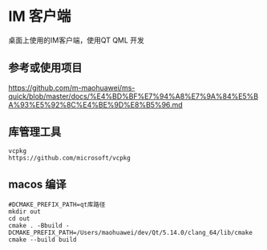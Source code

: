 # IM 客户端

桌面上使用的IM客户端，使用QT QML 开发


## 参考或使用项目

https://github.com/m-maohuawei/ms-quick/blob/master/docs/%E4%BD%BF%E7%94%A8%E7%9A%84%E5%BA%93%E5%92%8C%E4%BE%9D%E8%B5%96.md

## 库管理工具 
    
    vcpkg
    https://github.com/microsoft/vcpkg

## macos 编译

    #DCMAKE_PREFIX_PATH=qt库路径 
    mkdir out 
    cd out
    cmake . -Bbuild -DCMAKE_PREFIX_PATH=/Users/maohuawei/dev/Qt/5.14.0/clang_64/lib/cmake
    cmake --build build
    